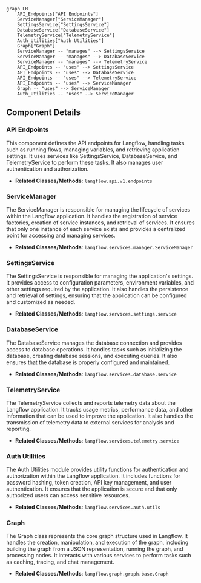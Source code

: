 ```mermaid
graph LR
    API_Endpoints["API Endpoints"]
    ServiceManager["ServiceManager"]
    SettingsService["SettingsService"]
    DatabaseService["DatabaseService"]
    TelemetryService["TelemetryService"]
    Auth_Utilities["Auth Utilities"]
    Graph["Graph"]
    ServiceManager -- "manages" --> SettingsService
    ServiceManager -- "manages" --> DatabaseService
    ServiceManager -- "manages" --> TelemetryService
    API_Endpoints -- "uses" --> SettingsService
    API_Endpoints -- "uses" --> DatabaseService
    API_Endpoints -- "uses" --> TelemetryService
    API_Endpoints -- "uses" --> ServiceManager
    Graph -- "uses" --> ServiceManager
    Auth_Utilities -- "uses" --> ServiceManager
```

## Component Details

### API Endpoints
This component defines the API endpoints for Langflow, handling tasks such as running flows, managing variables, and retrieving application settings. It uses services like SettingsService, DatabaseService, and TelemetryService to perform these tasks. It also manages user authentication and authorization.
- **Related Classes/Methods**: `langflow.api.v1.endpoints`

### ServiceManager
The ServiceManager is responsible for managing the lifecycle of services within the Langflow application. It handles the registration of service factories, creation of service instances, and retrieval of services. It ensures that only one instance of each service exists and provides a centralized point for accessing and managing services.
- **Related Classes/Methods**: `langflow.services.manager.ServiceManager`

### SettingsService
The SettingsService is responsible for managing the application's settings. It provides access to configuration parameters, environment variables, and other settings required by the application. It also handles the persistence and retrieval of settings, ensuring that the application can be configured and customized as needed.
- **Related Classes/Methods**: `langflow.services.settings.service`

### DatabaseService
The DatabaseService manages the database connection and provides access to database operations. It handles tasks such as initializing the database, creating database sessions, and executing queries. It also ensures that the database is properly configured and maintained.
- **Related Classes/Methods**: `langflow.services.database.service`

### TelemetryService
The TelemetryService collects and reports telemetry data about the Langflow application. It tracks usage metrics, performance data, and other information that can be used to improve the application. It also handles the transmission of telemetry data to external services for analysis and reporting.
- **Related Classes/Methods**: `langflow.services.telemetry.service`

### Auth Utilities
The Auth Utilities module provides utility functions for authentication and authorization within the Langflow application. It includes functions for password hashing, token creation, API key management, and user authentication. It ensures that the application is secure and that only authorized users can access sensitive resources.
- **Related Classes/Methods**: `langflow.services.auth.utils`

### Graph
The Graph class represents the core graph structure used in Langflow. It handles the creation, manipulation, and execution of the graph, including building the graph from a JSON representation, running the graph, and processing nodes. It interacts with various services to perform tasks such as caching, tracing, and chat management.
- **Related Classes/Methods**: `langflow.graph.graph.base.Graph`
